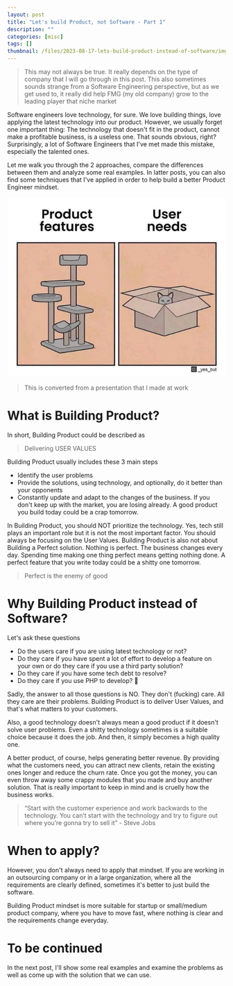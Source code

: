 ```yaml
---
layout: post
title: "Let's build Product, not Software - Part 1"
description: ""
categories: [misc]
tags: []
thumbnail: /files/2023-08-17-lets-build-product-instead-of-software/img1.png
---
```


> This may not always be true. It really depends on the type of company that I will go
> through in this post. This also sometimes sounds strange from a Software Engineering
> perspective, but as we get used to, it really did help FMG (my old company) grow to the
> leading player
> that niche market

Software engineers love technology, for sure. We love building
things, love applying the latest technology into our product. However, we usually forget
one important thing: The technology that doesn't fit in the product, cannot make a profitable
business, is a useless one. That sounds obvious, right? Surprisingly, a lot of Software Engineers
that I've met made this mistake, especially the talented ones.

Let me walk you through the 2 approaches, compare the differences between them and analyze some
real examples. In latter posts, you can also find some techniques that I've applied in order to
help build a better Product Engineer mindset.

![img1](/files/2023-08-17-lets-build-product-instead-of-software/img1.png)

> This is converted from a presentation that I made at work

<!-- more -->

# What is Building Product?

In short, Building Product could be described as

> Delivering USER VALUES

Building Product usually includes these 3 main steps
- Identify the user problems
- Provide the solutions, using technology, and optionally, do it better than your opponents
- Constantly update and adapt to the changes of the business. If you don't keep up with the market,
you are losing already. A good product you build today could be a crap tomorrow.

In Building Product, you should NOT prioritize the technology. Yes, tech still plays an important
role but it is not the most important factor. You should always be focusing on the User Values.
Building Product is also not about Building a Perfect solution. Nothing is perfect. The business
changes every day. Spending time making one thing perfect means getting nothing done. A perfect
feature that you write today could be a shitty one tomorrow.

> Perfect is the enemy of good

# Why Building Product instead of Software?

Let's ask these questions
- Do the users care if you are using latest technology or not?
- Do they care if you have spent a lot of effort to develop a feature on your own or do they care
if you use a third party solution?
- Do they care if you have some tech debt to resolve?
- Do they care if you use PHP to develop? 🤣

Sadly, the answer to all those questions is NO. They don't (fucking) care. All they care are their
problems. Building Product is to deliver User Values, and that's what matters to your customers.

Also, a good technology doesn't always mean a good product if it doesn't solve user problems.
Even a shitty technology sometimes is a suitable choice because it does the job. And then, it simply
becomes a high quality one.

A better product, of course, helps generating better revenue. By providing what the customers need,
you can attract new clients, retain the existing ones longer and reduce the churn rate. Once you
got the money, you can even throw away some crappy modules that you made and buy another solution.
That is really important to keep in mind and is cruelly how the business works.

> “Start with the customer experience and work backwards to the technology. You can’t start with the technology and try to figure out where you’re gonna try to sell it” - Steve Jobs

# When to apply?

However, you don't always need to apply that mindset. If you are working in an outsourcing
company or in a large organization, where all the requirements are clearly defined, sometimes it's
better to just build the software.

Building Product mindset is more suitable for startup or small/medium product company, where you
have to move fast, where nothing is clear and the requirements change everyday.

# To be continued

In the next post, I'll show some real examples and examine the problems as well as come up with
the solution that we can use.